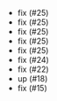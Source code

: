 - fix (#25)
- fix (#25)
- fix (#25)
- fix (#25)
- fix (#25)
- fix (#24)
- fix (#22)
- up (#18)
- fix (#15)
